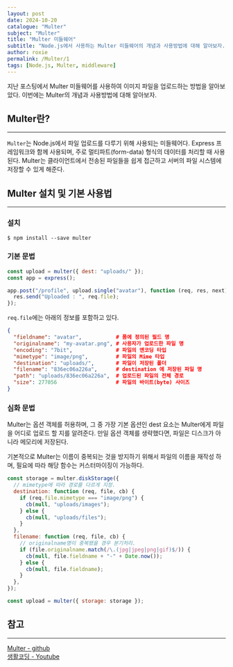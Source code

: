 ```yaml
---
layout: post
date: 2024-10-20
catalogue: "Multer"
subject: "Multer"
title: "Multer 미들웨어"
subtitle: "Node.js에서 사용하는 Multer 미들웨어의 개념과 사용방법에 대해 알아보자."
author: roxie
permalink: /Multer/1
tags: [Node.js, Multer, middleware]
---
```


지난 포스팅에서 Multer 미들웨어를 사용하여 이미지 파일을 업로드하는 방법을 알아보았다. 이번에는 Multer의 개념과 사용방법에 대해 알아보자.

## Multer란?

---

`Multer`는 Node.js에서 파일 업로드를 다루기 위해 사용되는 미들웨어다. Express 프레임워크와 함께 사용되며, 주로 멀티파트(form-data) 형식의 데이터를 처리할 때 사용된다. Multer는 클라이언트에서 전송된 파일들을 쉽게 접근하고 서버의 파일 시스템에 저장할 수 있게 해준다.

## Multer 설치 및 기본 사용법

---

### 설치

```
$ npm install --save multer
```

### 기본 문법

```javascript
const upload = multer({ dest: "uploads/" });
const app = express();

app.post("/profile", upload.single("avatar"), function (req, res, next) {
  res.send("Uploaded : ", req.file);
});
```

`req.file`에는 아래의 정보를 포함하고 있다.

```json
{
  "fieldname": "avatar",           # 폼에 정의된 필드 명
  "originalname": "my-avatar.png", # 사용자가 업로드한 파일 명
  "encoding": "7bit",              # 파일의 엔코딩 타입
  "mimetype": "image/png",         # 파일의 Mime 타입
  "destination": "uploads/",       # 파일이 저장된 폴더
  "filename": "836ec06a226a",      # destination 에 저장된 파일 명
  "path": "uploads/836ec06a226a",  # 업로드된 파일의 전체 경로
  "size": 277056                   # 파일의 바이트(byte) 사이즈
}
```

### 심화 문법

Multer는 옵션 객체를 허용하며, 그 중 가장 기본 옵션인 dest 요소는 Multer에게 파일을 어디로 업로드 할 지를 알려준다. 만일 옵션 객체를 생략했다면, 파일은 디스크가 아니라 메모리에 저장된다.

기본적으로 Multer는 이름이 중복되는 것을 방지하기 위해서 파일의 이름을 재작성 하며, 필요에 따라 해당 함수는 커스터마이징이 가능하다.

```javascript
const storage = multer.diskStorage({
  // mimetype에 따라 경로를 다르게 지정.
  destination: function (req, file, cb) {
    if (req.file.mimetype === "image/png") {
      cb(null, "uploads/images");
    } else {
      cb(null, "uploads/files");
    }
  },
  filename: function (req, file, cb) {
    // originalname명이 중복됐을 경우 분기처리.
    if (file.originalname.match(/\.(jpg|jpeg|png|gif)$/)) {
      cb(null, file.fieldname + "-" + Date.now());
    } else {
      cb(null, file.fieldname);
    }
  },
});

const upload = multer({ storage: storage });
```

## 참고

---

[Multer - github](https://github.com/expressjs/multer/blob/master/doc/README-ko.md)  
[생활코딩 - Youtube](https://www.youtube.com/watch?v=KaN4EyJOIbw)
